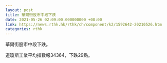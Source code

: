 ```yaml
---
layout: post
title: 華爾街股市中段下跌
date: 2021-05-26 02:09:00.000000000 +08:00
link: https://news.rthk.hk/rthk/ch/component/k2/1592642-20210526.htm
categories: rthk
---
```


華爾街股市中段下跌。

道瓊斯工業平均指數報34364，下跌29點。
